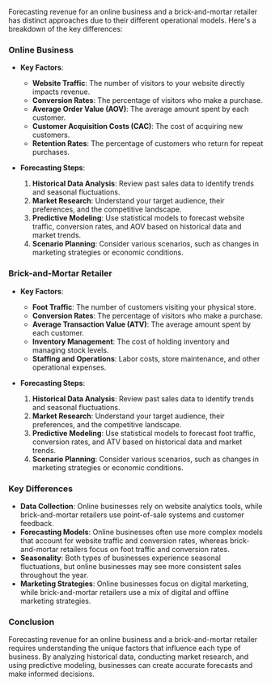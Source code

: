 Forecasting revenue for an online business and a brick-and-mortar retailer has distinct approaches due to their different operational models. Here's a breakdown of the key differences:

### Online Business

- **Key Factors**: 
  - **Website Traffic**: The number of visitors to your website directly impacts revenue.
  - **Conversion Rates**: The percentage of visitors who make a purchase.
  - **Average Order Value (AOV)**: The average amount spent by each customer.
  - **Customer Acquisition Costs (CAC)**: The cost of acquiring new customers.
  - **Retention Rates**: The percentage of customers who return for repeat purchases.

- **Forecasting Steps**:
  1. **Historical Data Analysis**: Review past sales data to identify trends and seasonal fluctuations.
  2. **Market Research**: Understand your target audience, their preferences, and the competitive landscape.
  3. **Predictive Modeling**: Use statistical models to forecast website traffic, conversion rates, and AOV based on historical data and market trends.
  4. **Scenario Planning**: Consider various scenarios, such as changes in marketing strategies or economic conditions.

### Brick-and-Mortar Retailer

- **Key Factors**:
  - **Foot Traffic**: The number of customers visiting your physical store.
  - **Conversion Rates**: The percentage of visitors who make a purchase.
  - **Average Transaction Value (ATV)**: The average amount spent by each customer.
  - **Inventory Management**: The cost of holding inventory and managing stock levels.
  - **Staffing and Operations**: Labor costs, store maintenance, and other operational expenses.

- **Forecasting Steps**:
  1. **Historical Data Analysis**: Review past sales data to identify trends and seasonal fluctuations.
  2. **Market Research**: Understand your target audience, their preferences, and the competitive landscape.
  3. **Predictive Modeling**: Use statistical models to forecast foot traffic, conversion rates, and ATV based on historical data and market trends.
  4. **Scenario Planning**: Consider various scenarios, such as changes in marketing strategies or economic conditions.

### Key Differences

- **Data Collection**: Online businesses rely on website analytics tools, while brick-and-mortar retailers use point-of-sale systems and customer feedback.
- **Forecasting Models**: Online businesses often use more complex models that account for website traffic and conversion rates, whereas brick-and-mortar retailers focus on foot traffic and conversion rates.
- **Seasonality**: Both types of businesses experience seasonal fluctuations, but online businesses may see more consistent sales throughout the year.
- **Marketing Strategies**: Online businesses focus on digital marketing, while brick-and-mortar retailers use a mix of digital and offline marketing strategies.

### Conclusion

Forecasting revenue for an online business and a brick-and-mortar retailer requires understanding the unique factors that influence each type of business. By analyzing historical data, conducting market research, and using predictive modeling, businesses can create accurate forecasts and make informed decisions.